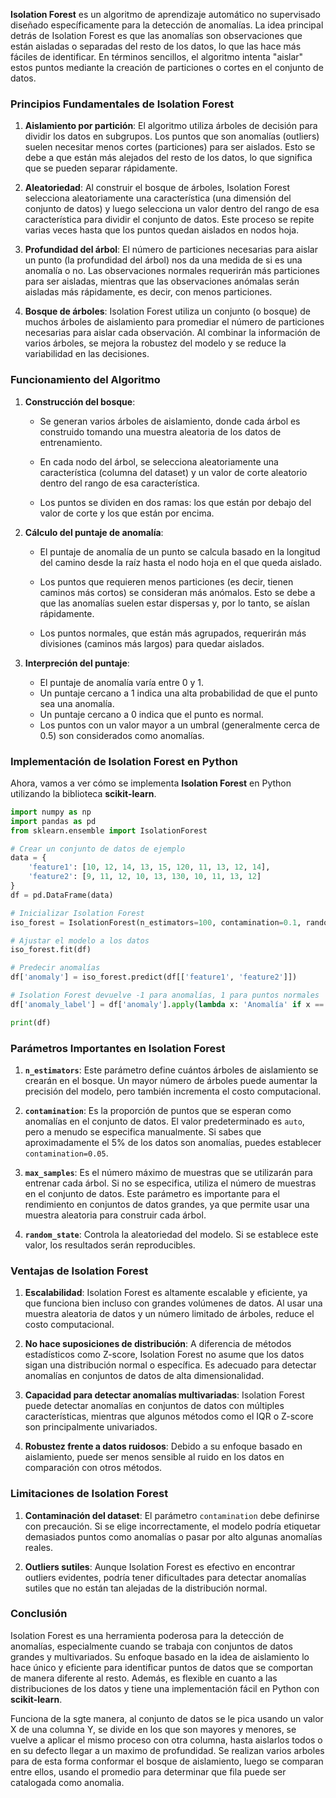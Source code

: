 **Isolation Forest** es un algoritmo de aprendizaje automático no supervisado diseñado específicamente para la detección de anomalías. La idea principal detrás de Isolation Forest es que las anomalías son observaciones que están aisladas o separadas del resto de los datos, lo que las hace más fáciles de identificar. En términos sencillos, el algoritmo intenta "aislar" estos puntos mediante la creación de particiones o cortes en el conjunto de datos.

### Principios Fundamentales de Isolation Forest

1. **Aislamiento por partición**:
   El algoritmo utiliza árboles de decisión para dividir los datos en subgrupos. Los puntos que son anomalías (outliers) suelen necesitar menos cortes (particiones) para ser aislados. Esto se debe a que están más alejados del resto de los datos, lo que significa que se pueden separar rápidamente.

2. **Aleatoriedad**:
   Al construir el bosque de árboles, Isolation Forest selecciona aleatoriamente una característica (una dimensión del conjunto de datos) y luego selecciona un valor dentro del rango de esa característica para dividir el conjunto de datos. Este proceso se repite varias veces hasta que los puntos quedan aislados en nodos hoja.

3. **Profundidad del árbol**:
   El número de particiones necesarias para aislar un punto (la profundidad del árbol) nos da una medida de si es una anomalía o no. Las observaciones normales requerirán más particiones para ser aisladas, mientras que las observaciones anómalas serán aisladas más rápidamente, es decir, con menos particiones.

4. **Bosque de árboles**:
   Isolation Forest utiliza un conjunto (o bosque) de muchos árboles de aislamiento para promediar el número de particiones necesarias para aislar cada observación. Al combinar la información de varios árboles, se mejora la robustez del modelo y se reduce la variabilidad en las decisiones.

### Funcionamiento del Algoritmo

1. **Construcción del bosque**:
   - Se generan varios árboles de aislamiento, donde cada árbol es construido tomando una muestra aleatoria de los datos de entrenamiento.

   - En cada nodo del árbol, se selecciona aleatoriamente una característica (columna del dataset) y un valor de corte aleatorio dentro del rango de esa característica.

   - Los puntos se dividen en dos ramas: los que están por debajo del valor de corte y los que están por encima.

2. **Cálculo del puntaje de anomalía**:
   - El puntaje de anomalía de un punto se calcula basado en la longitud del camino desde la raíz hasta el nodo hoja en el que queda aislado.

   - Los puntos que requieren menos particiones (es decir, tienen caminos más cortos) se consideran más anómalos. Esto se debe a que las anomalías suelen estar dispersas y, por lo tanto, se aíslan rápidamente.

   - Los puntos normales, que están más agrupados, requerirán más divisiones (caminos más largos) para quedar aislados.

3. **Interpreción del puntaje**:
   - El puntaje de anomalía varía entre 0 y 1.
   - Un puntaje cercano a 1 indica una alta probabilidad de que el punto sea una anomalía.
   - Un puntaje cercano a 0 indica que el punto es normal.
   - Los puntos con un valor mayor a un umbral (generalmente cerca de 0.5) son considerados como anomalías.

### Implementación de Isolation Forest en Python

Ahora, vamos a ver cómo se implementa **Isolation Forest** en Python utilizando la biblioteca **scikit-learn**.

```python
import numpy as np
import pandas as pd
from sklearn.ensemble import IsolationForest

# Crear un conjunto de datos de ejemplo
data = {
    'feature1': [10, 12, 14, 13, 15, 120, 11, 13, 12, 14],
    'feature2': [9, 11, 12, 10, 13, 130, 10, 11, 13, 12]
}
df = pd.DataFrame(data)

# Inicializar Isolation Forest
iso_forest = IsolationForest(n_estimators=100, contamination=0.1, random_state=42)

# Ajustar el modelo a los datos
iso_forest.fit(df)

# Predecir anomalías
df['anomaly'] = iso_forest.predict(df[['feature1', 'feature2']])

# Isolation Forest devuelve -1 para anomalías, 1 para puntos normales
df['anomaly_label'] = df['anomaly'].apply(lambda x: 'Anomalía' if x == -1 else 'Normal')

print(df)
```

### Parámetros Importantes en Isolation Forest

1. **`n_estimators`**:
   Este parámetro define cuántos árboles de aislamiento se crearán en el bosque. Un mayor número de árboles puede aumentar la precisión del modelo, pero también incrementa el costo computacional.

2. **`contamination`**:
   Es la proporción de puntos que se esperan como anomalías en el conjunto de datos. El valor predeterminado es `auto`, pero a menudo se especifica manualmente. Si sabes que aproximadamente el 5% de los datos son anomalías, puedes establecer `contamination=0.05`.

3. **`max_samples`**:
   Es el número máximo de muestras que se utilizarán para entrenar cada árbol. Si no se especifica, utiliza el número de muestras en el conjunto de datos. Este parámetro es importante para el rendimiento en conjuntos de datos grandes, ya que permite usar una muestra aleatoria para construir cada árbol.

4. **`random_state`**:
   Controla la aleatoriedad del modelo. Si se establece este valor, los resultados serán reproducibles.

### Ventajas de Isolation Forest

1. **Escalabilidad**:
   Isolation Forest es altamente escalable y eficiente, ya que funciona bien incluso con grandes volúmenes de datos. Al usar una muestra aleatoria de datos y un número limitado de árboles, reduce el costo computacional.

2. **No hace suposiciones de distribución**:
   A diferencia de métodos estadísticos como Z-score, Isolation Forest no asume que los datos sigan una distribución normal o específica. Es adecuado para detectar anomalías en conjuntos de datos de alta dimensionalidad.

3. **Capacidad para detectar anomalías multivariadas**:
   Isolation Forest puede detectar anomalías en conjuntos de datos con múltiples características, mientras que algunos métodos como el IQR o Z-score son principalmente univariados.

4. **Robustez frente a datos ruidosos**:
   Debido a su enfoque basado en aislamiento, puede ser menos sensible al ruido en los datos en comparación con otros métodos.

### Limitaciones de Isolation Forest

1. **Contaminación del dataset**:
   El parámetro `contamination` debe definirse con precaución. Si se elige incorrectamente, el modelo podría etiquetar demasiados puntos como anomalías o pasar por alto algunas anomalías
   reales.

2. **Outliers sutiles**:
   Aunque Isolation Forest es efectivo en encontrar outliers evidentes, podría tener dificultades para detectar anomalías sutiles que no están tan alejadas de la distribución normal.

### Conclusión

Isolation Forest es una herramienta poderosa para la detección de anomalías, especialmente cuando se trabaja con conjuntos de datos grandes y multivariados. Su enfoque basado en la idea de
aislamiento lo hace único y eficiente para identificar puntos de datos que se comportan de manera diferente al resto. Además, es flexible en cuanto a las distribuciones de los datos y tiene una implementación fácil en Python con **scikit-learn**.

Funciona de la sgte manera, al conjunto de datos se le pica usando un valor X de una columna Y, se divide en los que son mayores y menores, se vuelve a aplicar el mismo proceso con otra columna, hasta aislarlos todos o en su defecto llegar a un maximo de profundidad. Se realizan varios arboles para de esta forma conformar el bosque de aislamiento, luego se comparan entre ellos, usando el promedio para determinar que fila puede ser catalogada como anomalia.